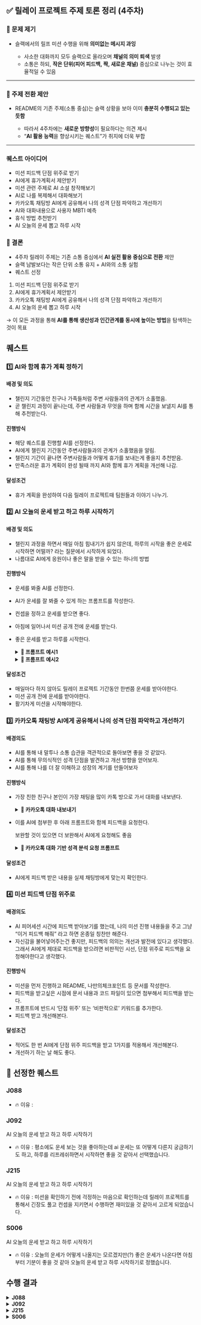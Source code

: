 ## ✅ 릴레이 프로젝트 주제 토론 정리 (4주차)

### 📌 문제 제기

* 슬랙에서의 릴프 미션 수행을 위해 **의미없는 메시지 과잉**

  * 사소한 대화까지 모두 슬랙으로 올라오며 **채널의 의미 퇴색** 발생
  * 소통은 하되, **작은 단위(피어 피드백, 짝, 새로운 채널)** 중심으로 나누는 것이 효율적일 수 있음

---

### 📌 주제 전환 제안

* README의 기존 주제(소통 중심)는 슬랙 상황을 보아 이미 **충분히 수행되고 있는 듯함**

  * 따라서 4주차에는 **새로운 방향성**이 필요하다는 의견 제시
  * “**AI 활용 능력**을 향상시키는 퀘스트”가 취지에 더욱 부합

---

### 퀘스트 아이디어
- 미션 피드백 단점 위주로 받기
- AI에게 휴가계획서 제안받기
- 미션 관련 주제로 AI 소설 창작해보기
- AI로 나를 복제해서 대화해보기
- 카카오톡 채팅방 AI에게 공유해서 나의 성격 단점 파악하고 개선하기
- AI와 대화내용으로 사용자 MBTI 예측
- 휴식 방법 추천받기
- AI 오늘의 운세 뽑고 하루 시작 
  

### 🔁 결론

* 4주차 릴레이 주제는 기존 소통 중심에서 **AI 실전 활용 중심으로 전환** 제안
* 슬랙 남발보다는 작은 단위 소통 유지 + AI와의 소통 실험
* 퀘스트 선정

 1. 미션 피드백 단점 위주로 받기
 2. AI에게 휴가계획서 제안받기
 3. 카카오톡 채팅방 AI에게 공유해서 나의 성격 단점 파악하고 개선하기
 4. AI 오늘의 운세 뽑고 하루 시작 

→ 이 모든 과정을 통해 **AI를 통해 생산성과 인간관계를 동시에 높이는 방법**을 탐색하는 것이 목표

## 퀘스트 

### 1️⃣ AI와 함께 휴가 계획 정하기
#### 배경 및 의도
- 챌린지 기간동안 친구나 가족들처럼 주변 사람들과의 관계가 소홀했음.
- 곧 챌린지 과정이 끝나는데, 주변 사람들과 무엇을 하며 함께 시간을 보낼지 AI를 통해 추천받는다.

#### 진행방식
- 해당 퀘스트를 진행할 AI를 선정한다.
- AI에게 챌린지 기간동안 주변사람들과의 관계가 소홀했음을 알림.
- 챌린지 기간이 끝나면 주변사람들과 어떻게 휴가를 보내는게 좋을지 추천받음.
- 만족스러운 휴가 계획이 완성 될때 까지 AI와 함께 휴가 계획을 개선해 나감.

#### 달성조건
- 휴가 계획을 완성하여 다음 릴레이 프로젝트때 팀원들과 이야기 나누기.

### 2️⃣ AI 오늘의 운세 받고 하고 하루 시작하기
#### 배경 및 의도
- 챌린지 과정을 하면서 매일 아침 힘내기가 쉽지 않은데, 하루의 시작을 좋은 운세로 시작하면 어떨까? 라는 질문에서 시작하게 되었다.
- 나름대로 AI에게 응원이나 좋은 말을 받을 수 있는 하나의 방법

#### 진행방식
- 운세를 봐줄 AI를 선정한다.
- AI가 운세를 잘 봐줄 수 있게 하는 프롬프트를 작성한다.
- 컨셉을 정하고 운세를 받으면 좋다.
- 아침에 일어나서 미션 공개 전에 운세를 받는다.
- 좋은 운세를 받고 하루를 시작한다.

  <details>
  <summary><strong>📌 프롬프트 예시1</strong></summary>
  너는 재미있고 감성적인 점성술사야. 사용자의 오늘 하루에 대한 운세를 알려줘. 너무 진지하지 않게, 위트와 긍정적인 말투로 작성해줘. - 전체 운세, 금전운, 연애운, 건강운을 포함해. - 별점(★☆☆☆☆ ~ ★★★★★)이나 이모지로 표시해줘. - 마지막엔 오늘을 위한 한 줄 조언을 꼭 넣어줘.
  </details>
  
  <details>
  <summary><strong>📌 프롬프트 예시2</strong></summary>
  너는 마법사 탑에서 살고 있는 수백 년 된 예언자야. 나는 오늘의 예언을 들으러 온 마을 사람이야. 마치 마법 주문처럼 운세를 말해줘. 드라마틱하고 신비로운 느낌으로 써줘. - 연애운, 모험운(일/학업), 재물운, 행운 이벤트 1가지 포함 - '오늘의 마법 아이템'도 하나 알려줘
  </details>


#### 달성조건
- 매일마다 하지 않아도 릴레이 프로젝트 기간동안 한번쯤 운세를 받아야한다.
- 미션 공개 전에 운세를 받아야한다.
- 활기차게 미션을 시작해야한다.

### 3️⃣ 카카오톡 채팅방 AI에게 공유해서 나의 성격 단점 파악하고 개선하기

#### 배경의도

- AI를 통해 내 말투나 소통 습관을 객관적으로 돌아보면 좋을 것 같았다.
- AI를 통해 무의식적인 성격 단점을 발견하고 개선 방향을 얻어보자.
- AI를 통해 나를 더 잘 이해하고 성장의 계기를 만들어보자

#### 진행방식

- 가장 친한 친구나 본인이 가장 채팅을 많이 카톡 방으로 가서 대화를 내보낸다.
  <details><summary><strong>📌 카카오톡 대화 내보내기</strong> </summary>
   <img width="613" height="591" alt="image" src="https://github.com/user-attachments/assets/0aa7f721-83ba-4409-b439-cb2ccfe994b7" /></details>
  

- 이를 AI에 첨부한 후 아래 프롬프트와 함께 피드백을 요청한다.
    
    보완할 것이 있으면 더 보완해서 AI에게 요청해도 좋음
    
    <details>
     <summary><strong>📌 카카오톡 대화 기반 성격 분석 요청 프롬프트</strong></summary>
     
     <br>
     
     <pre><code>
     안녕하세요. 아래는 제가 실제로 참여한 카카오톡 단체 채팅방의 대화 내용입니다.
     
     이 대화를 기반으로 다음과 같은 분석을 정성스럽게 부탁드립니다:
     
     1️⃣ 제가 이 대화 속에서 드러낸 **성격적 특징들**을 객관적으로 정리해 주세요.  
        (특히 말투, 표현 방식, 감정 표현, 관계에 대한 태도 등에서 파악되는 부분)
     
     2️⃣ 그 중에서도 **단점 또는 개선이 필요한 부분**이 있다면 구체적으로 짚어 주세요.  
        - 예: 소통 방식에서 생길 수 있는 오해, 감정 전달의 문제, 리더십 또는 팀워크 관점 등
     
     3️⃣ 해당 단점이 **실제 대인관계나 협업 상황에서 어떤 어려움으로 이어질 수 있는지** 설명해 주세요.
     
     4️⃣ 마지막으로, 그러한 부분을 **개선해 나가기 위한 실질적인 조언이나 연습 방법**을 알려 주세요.  
        - 예: 말투 조정법, 감정 조절 전략, 피드백 수용 태도 등
     
     ※ 분석은 가능한 한 솔직하고 현실적으로 해 주셔도 괜찮습니다.  
     제 자신을 돌아보고 성장하는 데 도움을 받고 싶습니다.
     
     채팅 내용은 첨부하였습니다.
     </code></pre>
    </details>

    
    

#### 달성조건

- AI에게 피드백 받은 내용을 실제 채팅방에게 맞는지 확인한다.

### 4️⃣ 미션 피드백 단점 위주로

#### 배경의도
- AI 피어세션 시간에 피드백 받아보기를 했는데, 나의 미션 진행 내용들을 주고 그냥 “이거 피드백 해줘” 라고 하면 온종일 칭찬만 해준다.
- 자신감을 불어넣어주는건 좋지만, 피드백의 의의는 개선과 발전에 있다고 생각했다. 그래서 AI에게 제대로 피드백을 받으려면 비판적인 시선, 단점 위주로 피드백을 요청해야한다고 생각했다.
#### 진행방식
- 미션을 먼저 진행하고 README, 나만의체크포인트 등 문서를 작성한다.
- 피드백을 받고싶은 시점에 문서 내용과 코드 파일이 있으면 첨부해서 피드백을 받는다.
- 프롬프트에 반드시 ‘단점 위주’ 또는 ‘비판적으로’ 키워드를 추가한다.
- 피드백 받고 개선해본다.
#### 달성조건
- 적어도 한 번 AI에게 단점 위주 피드백을 받고 1가지를 적용해서 개선해본다.
- 개선하기 하는 날 해도 좋다.


## 🎯 선정한 퀘스트

### J088

  - 🔥 이유 : 

### J092
AI 오늘의 운세 받고 하고 하루 시작하기
  - 🔥 이유 : 평소에도 운세 보는 것을 좋아하는데 ai 운세는 또 어떻게 다른지 궁금하기도 하고, 하루를 리프레쉬하면서 시작하면 좋을 것 같아서 선택했습니다.

### J215 
AI 오늘의 운세 받고 하고 하루 시작하기

  - 🔥 이유 : 미션을 확인하기 전에 걱정하는 마음으로 확인하는데 릴레이 프로젝트를 통해서 긴장도 풀고 컨셉을 지키면서 수행하면 재미있을 것 같아서 고르게 되었습니다.

### S006
AI 오늘의 운세 받고 하고 하루 시작하기
  - 🔥 이유 : 오늘의 운세가 어떻게 나올지는 모르겠지만(?) 좋은 운세가 나온다면 아침부터 기분이 좋을 것 같아 오늘의 운세 받고 하루 시작하기로 정했습니다.

## 수행 결과

<details>
<summary><strong>J088</strong></summary>
  
</details>

<details>
<summary><strong>J092</strong></summary>
  
</details>

<details>
<summary><strong>J215</strong></summary>
  
</details>

<details>
<summary><strong>S006</strong></summary>
 
 ### Day16
 
💼 **총운**

오늘은 차분하면서도 내면의 단단함이 빛나는 하루예요.
감정의 기복 없이 비교적 안정된 흐름이고, 무리한 시도보다는 평소 해오던 일에 집중하면 좋은 결과가 있습니다.

**Key Message** : “바쁠수록 중심을 잃지 마세요. 작은 성취가 쌓입니다.”
  
</details>

